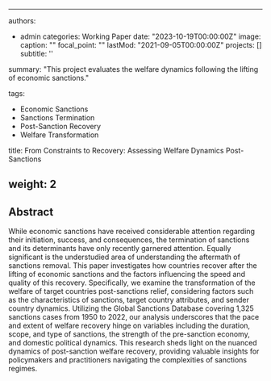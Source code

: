 
---
authors:
- admin
categories: Working Paper
date: "2023-10-19T00:00:00Z"
image:
  caption: ""
  focal_point: ""
lastMod: "2021-09-05T00:00:00Z"
projects: []
subtitle: ''  

summary: "This project evaluates the welfare dynamics following the lifting of economic sanctions."

tags:
- Economic Sanctions
- Sanctions Termination
- Post-Sanction Recovery
- Welfare Transformation

title: From Constraints to Recovery: Assessing Welfare Dynamics Post-Sanctions

weight: 2
---

## Abstract

While economic sanctions have received considerable attention regarding their initiation, success, and consequences, the termination of sanctions and its determinants have only recently garnered attention. Equally significant is the understudied area of understanding the aftermath of sanctions removal. This paper investigates how countries recover after the lifting of economic sanctions and the factors influencing the speed and quality of this recovery. Specifically, we examine the transformation of the welfare of target countries post-sanctions relief, considering factors such as the characteristics of sanctions, target country attributes, and sender country dynamics. Utilizing the Global Sanctions Database covering 1,325 sanctions cases from 1950 to 2022, our analysis underscores that the pace and extent of welfare recovery hinge on variables including the duration, scope, and type of sanctions, the strength of the pre-sanction economy, and domestic political dynamics. This research sheds light on the nuanced dynamics of post-sanction welfare recovery, providing valuable insights for policymakers and practitioners navigating the complexities of sanctions regimes.
